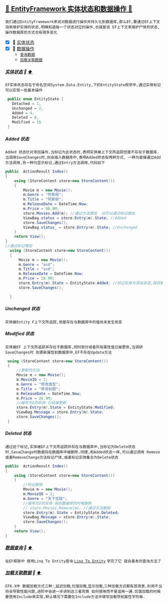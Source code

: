 <a id="top" href="#top">	:maple_leaf: EntityFramework 实体状态和数据操作 :blue_heart:</a> 
----
`我们通过EntityFramework来说对数据进行操作并持久化到数据库,那么EF,要通过EF上下文泪来维护实体的状态,明确知道每一个状态对应的操作,也就是说
EF上下文来维护尸体的状态,操作数据库的方式也有很多变化`
- [x] :maple_leaf: <a href="#EntityState">实体状态</a>
- [x] :maple_leaf: <a href="#DataCorpration">数据操作</a>
   - <a href="#DataQuery">`查询数据`</a> 
   - <a href="#LoadRelationData">`加载关联数据`</a> 
    
##### <a id="EntityState" href="#EntityState">实体状态</a> :star2: <a href="#top">:arrow_up:</a>
`EF实体状态存在于命名空间System.Data.Entity,下的EntityState枚举中,通过实体标记可以实现一些基本操作`
```C#
 public enum EntityState {
   Detached = 1,
   Unchanged = 2,
   Added = 4,
   Deleted = 8,
   Modified = 16
 }
```
##### Added 状态
`Added 状态针对添加操作,当标记为此状态时,表明实体被上下文所追踪但是不存在于数据库.当调用SaveChanges时,则会插入数据库中,表明Added状态有两种方式,
一种为直接通过Add方法调用,另一种为显示标记,通过Entry方法调用,代码如下`
```C#
public  ActionResult Index()
{
    using (StoreContent store=new StoreContent())
    {
        Movie m = new Movie();
        m.Genre = "阿斯顿";
        m.Title = "阿斯顿";
        m.ReleaseDate = DateTime.Now;
        m.Price = 98.9M;
        store.Movies.Add(m); //通过方法增加  也可以通过标记增加
        ViewBag.status = store.Entry(m).State; //Added
        store.SaveChanges();
        ViewBag.status_ = store.Entry(m).State; //Unchanged
    }
    return View();
}
//通过标记增加
  using (StoreContent store=new StoreContent())
  {
      Movie m = new Movie();
      m.Genre = "asd";
      m.Title = "asd";
      m.ReleaseDate = DateTime.Now;
      m.Price = 28.9M;
      store.Entry(m).State = EntityState.Added; //标记实体为添加状态,保存数据库的时候把实体添加到数据库
      store.SaveChanges();

  }
```

##### Unchanged 状态
`实体被Entity F上下文所追踪,但是存在与数据库中的值尚未发生改变`
##### Modified 状态
`实体被EF 上下文所追踪并存在于数据库,同时部分或者所有属性值已被更改,当调研SaveChanges时 则更新属性到数据库中,EF不存在Update方法`
```C#
 using (StoreContent store=new StoreContent())
 {
     //更新的方法
     Movie m = new Movie();
     m.MovieID = 2;
     m.Genre = "修改类型";
     m.Title = "修改标题";
     m.ReleaseDate = DateTime.Now;
     m.Price = 28.9M;
     //编号为2的实体 已经被更新
     store.Entry(m).State = EntityState.Modified;
     ViewBag.Message = store.Entry(m).State;
     store.SaveChanges();          
 }
```
##### Deleted 状态
`通过这个标记,实体被EF上下文所追踪并存在与数据库中,当标记为Delete状态时,SavaChange时数据将在数据库中被删除,同理,和Added状态一样,可以通过调用
Remove或者RemoveChange方法标记尸体,或者标记实体集合为Delete状态`
```C#
public  ActionResult Index()
{
    using (StoreContent store=new StoreContent())
    {
        //标记删除
        Movie m = new Movie();
        m.MovieID = 2;
        m.Genre = "天下无贼";
        //编号为2的实体 保存数据库的时候删除
        // store.Movies.Remove(m); //通过方法删除
        store.Entry(m).State = EntityState.Deleted;
        ViewBag.Message = store.Entry(m).State;
        store.SaveChanges();
    }
    return View();
}
```
##### <a id="DataQuery" href="#DataQuery">数据查询</a> :star2: <a href="#top">:arrow_up:</a>
`在EF框架中 使用Linq To Entity查询` [`Linq To Entity`](https://github.com/kickgod/ProgramingLanguage/blob/master/CSharp/Basic/Csharpe6LinqToEntity.md) `学完了它 就会基本的查询方法了`
##### <a id="LoadRelationData" href="#LoadRelationData">加载关联数据</a> :star2: <a href="#top">:arrow_up:</a>
`EF6.X中 数据加载方式三种:`,`延迟加载`,`饥饿加载`,`显示加载`,`三种加载方式都有其场景,利用不当将会导致性能问题,进阶中会进一步讲到这三者究竟
如何使用而不是滥用一通.饥饿加载的时候要使用Include来实现,默认情况下需要在Include方法中填写加载导航属性字符串.`
        
